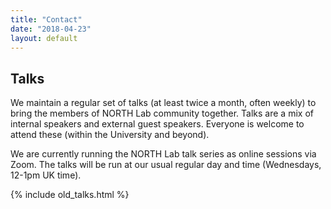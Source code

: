 ```yaml
---
title: "Contact"
date: "2018-04-23"
layout: default
---
```


## Talks

We maintain a regular set of talks (at least twice a month, often weekly) to bring the members of NORTH Lab community together. Talks are a mix of internal speakers and external guest speakers. Everyone is welcome to attend these (within the University and beyond).

We are currently running the NORTH Lab talk series as online sessions via Zoom. The talks will be run at our usual regular day and time (Wednesdays, 12-1pm UK time).

{% include old_talks.html %}
